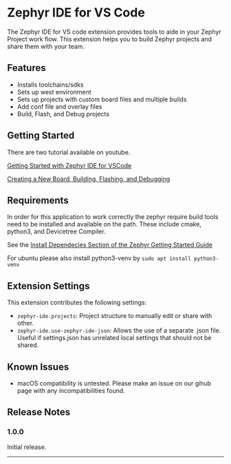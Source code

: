 #  Zephyr IDE for VS Code

The Zephyr IDE for VS code extension provides tools to aide in your Zephyr Project work flow. This extension helps you to build Zephyr projects and share them with your team.

## Features
- Installs toolchains/sdks
- Sets up west environment
- Sets up projects with custom board files and multiple builds
- Add conf file and overlay files
- Build, Flash, and Debug projects


## Getting Started
There are two tutorial available on youtube.

[Getting Started with Zephyr IDE for VSCode](https://youtu.be/Asfolnh9kqM)

[Creating a New Board, Building, Flashing, and Debugging](https://youtu.be/TXcTzyswBMQ)

## Requirements

In order for this application to work correctly the zephyr require build tools need to be installed and available on the path. These include cmake, python3, and Devicetree Compiler. 

See the [Install Dependecies Section of the Zephyr Getting Started Guide](https://docs.zephyrproject.org/latest/develop/getting_started/index.html#install-dependencies)

For ubuntu please also install python3-venv by ```sudo apt install python3-venv```

## Extension Settings

This extension contributes the following settings:

* `zephyr-ide.projects`: Project structure to manually edit or share with other.
* `zephyr-ide.use-zephyr-ide-json`: Allows the use of a separate .json file. Useful if settings.json has unrelated local settings that should not be shared.

## Known Issues

* macOS compatibility is untested. Please make an issue on our gihub page with any incompatibilities found.

## Release Notes

### 1.0.0

Initial release.

---
